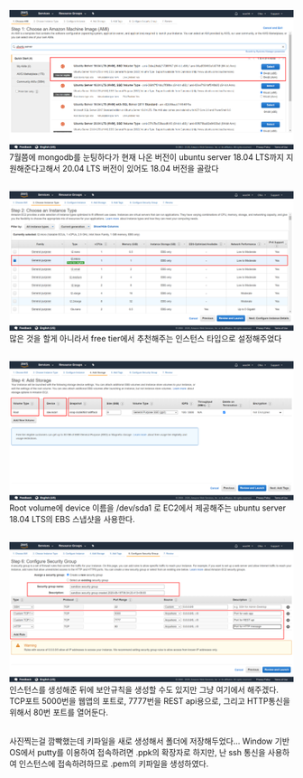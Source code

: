 ![step1](./createInstance1.png)
7월쯤에 mongodb를 눈팅하다가 현재 나온 버전이 ubuntu server 18.04 LTS까지 지원해준다고해서 20.04 LTS 버전이 있어도 18.04 버전을 골랐다
<br />
<br />

![step2](./createInstance2.png)
많은 것을 할게 아니라서 free tier에서 추천해주는 인스턴스 타입으로 설정해주었다
<br />
<br />

![step3](./createInstance3.png)
Root volume에 device 이름을 /dev/sda1 로 EC2에서 제공해주는 ubuntu server 18.04 LTS의 EBS 스냅샷을 사용한다.
<br />
<br />

![step4](./createInstance4.png)
인스턴스를 생성해준 뒤에 보안규칙을 생성할 수도 있지만 그냥 여기에서 해주겠다.  
TCP포트 5000번을 웹앱의 포트로, 7777번을 REST api용으로, 그리고 HTTP통신을 위해서 80번 포트를 열어둔다.
<br />
<br />

사진찍는걸 깜빡했는데 키파일을 새로 생성해서 폴더에 저장해두었다...
Window 기반 OS에서 putty를 이용하여 접속하려면 .ppk의 확장자로 하지만, 난 ssh 통신을 사용하여 인스턴스에 접속하려하므로 .pem의 키파일을 생성하였다.
